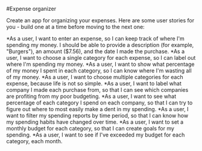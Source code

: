 #Expense organizer

Create an app for organizing your expenses. Here are some user stories for you - build one at a time before moving to the next one:

*As a user, I want to enter an expense, so I can keep track of where I'm spending my money. I should be able to provide a description (for example, "Burgers"), an amount ($7.56), and the date I made the purchase.
*As a user, I want to choose a single category for each expense, so I can label out where I'm spending my money.
*As a user, I want to show what percentage of my money I spent in each category, so I can know where I'm wasting all of my money.
*As a user, I want to choose multiple categories for each expense, because life is not so simple.
*As a user, I want to label what company I made each purchase from, so that I can see which companies are profiting from my poor budgeting.
*As a user, I want to see what percentage of each category I spend on each company, so that I can try to figure out where to most easily make a dent in my spending.
*As a user, I want to filter my spending reports by time period, so that I can know how my spending habits have changed over time.
*As a user, I want to set a monthly budget for each category, so that I can create goals for my spending.
*As a user, I want to see if I've exceeded my budget for each category, each month.
